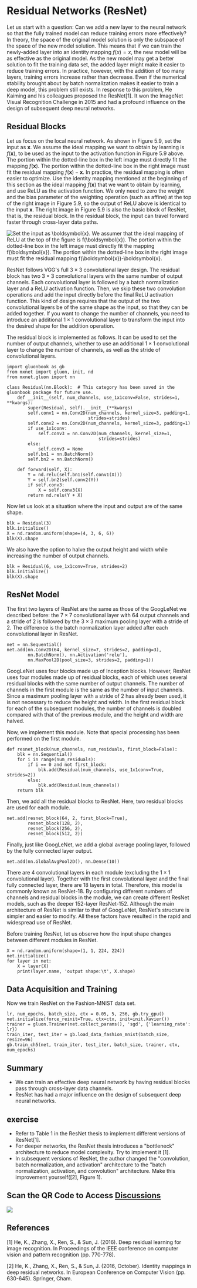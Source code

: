 # Residual Networks (ResNet)

Let us start with a question: Can we add a new layer to the neural network so that the fully trained model can reduce training errors more effectively? In theory, the space of the original model solution is only the subspace of the space of the new model solution. This means that if we can train the newly-added layer into an identity mapping $f(x) = x$, the new model will be as effective as the original model. As the new model may get a better solution to fit the training data set, the added layer might make it easier to reduce training errors. In practice, however, with the addition of too many layers, training errors increase rather than decrease. Even if the numerical stability brought about by batch normalization makes it easier to train a deep model, this problem still exists. In response to this problem, He Kaiming and his colleagues proposed the ResNet[1]. It won the ImageNet Visual Recognition Challenge in 2015 and had a profound influence on the design of subsequent deep neural networks.


## Residual Blocks

Let us focus on the local neural network. As shown in Figure 5.9, set the input as $\boldsymbol{x}$. We assume the ideal mapping we want to obtain by learning is $f(\boldsymbol{x})$, to be used as the input to the activation function in Figure 5.9 above. The portion within the dotted-line box in the left image must directly fit the mapping $f(\boldsymbol{x})$. The portion within the dotted-line box in the right image must fit the residual mapping $f(\boldsymbol{x})-\boldsymbol{x}$. In practice, the residual mapping is often easier to optimize. Use the identity mapping mentioned at the beginning of this section as the ideal mapping $f(\boldsymbol{x})$ that we want to obtain by learning, and use ReLU as the activation function. We only need to zero the weight and the bias parameter of the weighting operation (such as affine) at the top of the right image in Figure 5.9, so the output of ReLU above is identical to the input $\boldsymbol{x}$. The right image in Figure 5.9 is also the basic block of ResNet, that is, the residual block. In the residual block, the input can travel forward faster through cross-layer data paths.

![Set the input as $\boldsymbol{x}$. We assumer that the ideal mapping of ReLU at the top of the figure is $f(\boldsymbol{x})$. The portion within the dotted-line box in the left image must directly fit the mapping $f(\boldsymbol{x})$. The portion within the dotted-line box in the right image must fit the residual mapping $f(\boldsymbol{x})-\boldsymbol{x}$. ](../img/residual-block.svg)

ResNet follows VGG's full $3\times 3$ convolutional layer design. The residual block has two $3\times 3$ convolutional layers with the same number of output channels. Each convolutional layer is followed by a batch normalization layer and a ReLU activation function. Then, we skip these two convolution operations and add the input directly before the final ReLU activation function. This kind of design requires that the output of the two convolutional layers be of the same shape as the input, so that they can be added together. If you want to change the number of channels, you need to introduce an additional $1\times 1$ convolutional layer to transform the input into the desired shape for the addition operation.

The residual block is implemented as follows. It can be used to set the number of output channels, whether to use an additional $1\times 1$ convolutional layer to change the number of channels, as well as the stride of convolutional layers.

```{.python .input  n=1}
import gluonbook as gb
from mxnet import gluon, init, nd
from mxnet.gluon import nn

class Residual(nn.Block):  # This category has been saved in the gluonbook package for future use.
    def __init__(self, num_channels, use_1x1conv=False, strides=1, **kwargs):
        super(Residual, self).__init__(**kwargs)
        self.conv1 = nn.Conv2D(num_channels, kernel_size=3, padding=1,
                               strides=strides)
        self.conv2 = nn.Conv2D(num_channels, kernel_size=3, padding=1)
        if use_1x1conv:
            self.conv3 = nn.Conv2D(num_channels, kernel_size=1,
                                   strides=strides)
        else:
            self.conv3 = None
        self.bn1 = nn.BatchNorm()
        self.bn2 = nn.BatchNorm()

    def forward(self, X):
        Y = nd.relu(self.bn1(self.conv1(X)))
        Y = self.bn2(self.conv2(Y))
        if self.conv3:
            X = self.conv3(X)
        return nd.relu(Y + X)
```

Now let us look at a situation where the input and output are of the same shape.

```{.python .input  n=2}
blk = Residual(3)
blk.initialize()
X = nd.random.uniform(shape=(4, 3, 6, 6))
blk(X).shape
```

We also have the option to halve the output height and width while increasing the number of output channels.

```{.python .input  n=3}
blk = Residual(6, use_1x1conv=True, strides=2)
blk.initialize()
blk(X).shape
```

## ResNet Model

The first two layers of ResNet are the same as those of the GoogLeNet we described before: the $7\times 7$ convolutional layer with 64 output channels and a stride of 2 is followed by the $3\times 3$ maximum pooling layer with a stride of 2. The difference is the batch normalization layer added after each convolutional layer in ResNet.

```{.python .input}
net = nn.Sequential()
net.add(nn.Conv2D(64, kernel_size=7, strides=2, padding=3),
        nn.BatchNorm(), nn.Activation('relu'),
        nn.MaxPool2D(pool_size=3, strides=2, padding=1))
```

GoogLeNet uses four blocks made up of Inception blocks. However, ResNet uses four modules made up of residual blocks, each of which uses several residual blocks with the same number of output channels. The number of channels in the first module is the same as the number of input channels. Since a maximum pooling layer with a stride of 2 has already been used, it is not necessary to reduce the height and width. In the first residual block for each of the subsequent modules, the number of channels is doubled compared with that of the previous module, and the height and width are halved.

Now, we implement this module. Note that special processing has been performed on the first module.

```{.python .input  n=4}
def resnet_block(num_channels, num_residuals, first_block=False):
    blk = nn.Sequential()
    for i in range(num_residuals):
        if i == 0 and not first_block:
            blk.add(Residual(num_channels, use_1x1conv=True, strides=2))
        else:
            blk.add(Residual(num_channels))
    return blk
```

Then, we add all the residual blocks to ResNet. Here, two residual blocks are used for each module.

```{.python .input  n=5}
net.add(resnet_block(64, 2, first_block=True),
        resnet_block(128, 2),
        resnet_block(256, 2),
        resnet_block(512, 2))
```

Finally, just like GoogLeNet, we add a global average pooling layer, followed by the fully connected layer output.

```{.python .input}
net.add(nn.GlobalAvgPool2D(), nn.Dense(10))
```

There are 4 convolutional layers in each module (excluding the $1\times 1$ convolutional layer). Together with the first convolutional layer and the final fully connected layer, there are 18 layers in total. Therefore, this model is commonly known as ResNet-18. By configuring different numbers of channels and residual blocks in the module, we can create different ResNet models, such as the deeper 152-layer ResNet-152. Although the main architecture of ResNet is similar to that of GoogLeNet, ResNet's structure is simpler and easier to modify. All these factors have resulted in the rapid and widespread use of ResNet.

Before training ResNet, let us observe how the input shape changes between different modules in ResNet.

```{.python .input  n=6}
X = nd.random.uniform(shape=(1, 1, 224, 224))
net.initialize()
for layer in net:
    X = layer(X)
    print(layer.name, 'output shape:\t', X.shape)
```

## Data Acquisition and Training

Now we train ResNet on the Fashion-MNIST data set.

```{.python .input}
lr, num_epochs, batch_size, ctx = 0.05, 5, 256, gb.try_gpu()
net.initialize(force_reinit=True, ctx=ctx, init=init.Xavier())
trainer = gluon.Trainer(net.collect_params(), 'sgd', {'learning_rate': lr})
train_iter, test_iter = gb.load_data_fashion_mnist(batch_size, resize=96)
gb.train_ch5(net, train_iter, test_iter, batch_size, trainer, ctx, num_epochs)
```

## Summary

* We can train an effective deep neural network by having residual blocks pass through cross-layer data channels.
* ResNet has had a major influence on the design of subsequent deep neural networks.


## exercise

* Refer to Table 1 in the ResNet thesis to implement different versions of ResNet[1].
* For deeper networks, the ResNet thesis introduces a "bottleneck" architecture to reduce model complexity. Try to implement it [1].
* In subsequent versions of ResNet, the author changed the "convolution, batch normalization, and activation" architecture to the "batch normalization, activation, and convolution" architecture. Make this improvement yourself([2], Figure 1).

## Scan the QR Code to Access [Discussions](https://discuss.gluon.ai/t/topic/1663)

![](../img/qr_resnet.svg)

## References

[1] He, K., Zhang, X., Ren, S., & Sun, J. (2016). Deep residual learning for image recognition. In Proceedings of the IEEE conference on computer vision and pattern recognition (pp. 770-778).

[2] He, K., Zhang, X., Ren, S., & Sun, J. (2016, October). Identity mappings in deep residual networks. In European Conference on Computer Vision (pp. 630-645). Springer, Cham.
